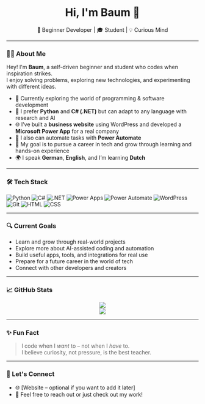 <h1 align="center">Hi, I'm Baum 👋</h1>

<p align="center">
  🌱 Beginner Developer | 🎓 Student | 💡 Curious Mind  
</p>

---

### 👨‍💻 About Me

Hey! I'm **Baum**, a self-driven beginner and student who codes when inspiration strikes.  
I enjoy solving problems, exploring new technologies, and experimenting with different ideas.

- 🧠 Currently exploring the world of programming & software development  
- 🔧 I prefer **Python** and **C# (.NET)** but can adapt to any language with research and AI  
- 🌐 I’ve built a **business website** using WordPress and developed a **Microsoft Power App** for a real company  
- 🤖 I also can automate tasks with **Power Automate**  
- 🎯 My goal is to pursue a career in tech and grow through learning and hands-on experience  
- 🌍 I speak **German**, **English**, and I’m learning **Dutch**

---

### 🛠️ Tech Stack

![Python](https://img.shields.io/badge/-Python-3776AB?style=flat&logo=python&logoColor=white)
![C#](https://img.shields.io/badge/-C%23-239120?style=flat&logo=c-sharp&logoColor=white)
![.NET](https://img.shields.io/badge/-.NET-512BD4?style=flat&logo=dotnet&logoColor=white)
![Power Apps](https://img.shields.io/badge/-PowerApps-742774?style=flat&logo=powerapps&logoColor=white)
![Power Automate](https://img.shields.io/badge/-Power%20Automate-0066FF?style=flat&logo=powerautomate&logoColor=white)
![WordPress](https://img.shields.io/badge/-WordPress-21759B?style=flat&logo=wordpress&logoColor=white)
![Git](https://img.shields.io/badge/-Git-F05032?style=flat&logo=git&logoColor=white)
![HTML](https://img.shields.io/badge/-HTML5-E34F26?style=flat&logo=html5&logoColor=white)
![CSS](https://img.shields.io/badge/-CSS3-1572B6?style=flat&logo=css3&logoColor=white)

---

### 🔍 Current Goals

- Learn and grow through real-world projects  
- Explore more about AI-assisted coding and automation  
- Build useful apps, tools, and integrations for real use  
- Prepare for a future career in the world of tech  
- Connect with other developers and creators

---

### 📈 GitHub Stats

<p align="center">
  <img src="https://github-readme-stats.vercel.app/api?username=Baumdc&show_icons=true&theme=tokyonight" />
  <br />
  <img src="https://github-readme-stats.vercel.app/api/top-langs/?username=Baumdc&layout=compact&theme=tokyonight" />
</p>

---

### ✨ Fun Fact

> I code when I *want* to – not when I *have* to.  
> I believe curiosity, not pressure, is the best teacher.

---

### 🙌 Let's Connect

- 🌐 [Website – optional if you want to add it later]
- 📧 Feel free to reach out or just check out my work!

